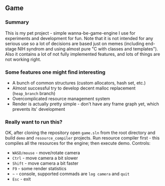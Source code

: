 ## Game

### Summary
This is my pet project - simple wanna-be-game-engine I use for experiments and development for fun. Note that it is not intended for any serious use so a lot of decisions are based just on memes (including end-stage NIH syndrom and using almost pure "C with classes and templates"). Also it contains a lot of not fully implemented features, and lots of things are not working right.

### Some features one might find interesting
 - A bunch of common structures (custom allocators, hash set, etc.)
 - Almost successful try to develop decent malloc replacement (`heap_branch` branch)
 - Overcomplicated resource management system
 - Render is actually pretty simple - don't have any frame graph yet, which prevents its' development

### Really want to run this?
OK, after cloning the repository open `game.sln` from the root directory and build `demo` and `resource_compiler` projects. Run resource compiler first - this compiles all the resources for the engine; then execute demo. Controls:
 - `WASD/mouse` - move/rotate camera
 - `Ctrl` - move camera a bit slower
 - `Shift` - move camera a bit faster
 - `F9` - some render statistics
 - `~` - console, supported commads are `log camera` and `quit`
 - `Esc` - exit